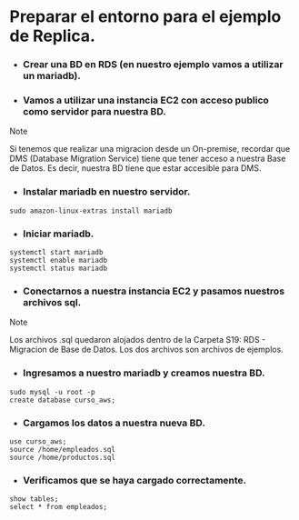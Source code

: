 # Preparar el entorno para el ejemplo de Replica.
- ### Crear una BD en RDS (en nuestro ejemplo vamos a utilizar un mariadb).
- ### Vamos a utilizar una instancia EC2 con acceso publico como servidor para nuestra BD.
> [!NOTE]
> Si tenemos que realizar una migracion desde un On-premise, recordar que DMS (Database Migration Service) tiene que tener acceso a nuestra Base de Datos.
> Es decir, nuestra BD tiene que estar accesible para DMS.

- ### Instalar mariadb en nuestro servidor.
```
sudo amazon-linux-extras install mariadb
```
- ### Iniciar mariadb.
```
systemctl start mariadb
systemctl enable mariadb
systemctl status mariadb
```
- ### Conectarnos a nuestra instancia EC2 y pasamos nuestros archivos sql.
> [!NOTE]
> Los archivos .sql quedaron alojados dentro de la Carpeta S19: RDS - Migracion de Base de Datos.
> Los dos archivos son archivos de ejemplos.

- ### Ingresamos a nuestro mariadb y creamos nuestra BD.
```
sudo mysql -u root -p
create database curso_aws;
```
- ### Cargamos los datos a nuestra nueva BD.
```
use curso_aws;
source /home/empleados.sql
source /home/productos.sql
```
- ### Verificamos que se haya cargado correctamente.
```
show tables;
select * from empleados;
```

